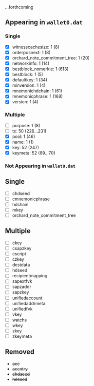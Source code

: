 ...forthcoming

## Appearing in `wallet0.dat`

### Single

- [x] witnesscachesize: 1 (8)
- [x] orderposnext: 1 (8)
- [x] orchard_note_commitment_tree: 1 (20)
- [x] networkinfo: 1 (14)
- [x] bestblock_nomerkle: 1 (613)
- [x] bestblock: 1 (5)
- [x] defaultkey: 1 (34)
- [x] minversion: 1 (4)
- [x] mnemonichdchain: 1 (61)
- [x] mnemonicphrase: 1 (168)
- [x] version: 1 (4)

### Multiple

- [ ] purpose: 1 (8)
- [ ] tx: 50 (229...231)
- [x] pool: 1 (46)
- [x] name: 1 (1)
- [x] key: 52 (247)
- [x] keymeta: 52 (69...70)

### Not Appearing in `wallet0.dat`

## Single

- [ ] chdseed
- [ ] cmnemonicphrase
- [ ] hdchain
- [ ] mkey
- [ ] orchard_note_commitment_tree

## Multiple

- [ ] ckey
- [ ] csapzkey
- [ ] cscript
- [ ] czkey
- [ ] destdata
- [ ] hdseed
- [ ] recipientmapping
- [ ] sapextfvk
- [ ] sapzaddr
- [ ] sapzkey
- [ ] unifiedaccount
- [ ] unifiedaddrmeta
- [ ] unifiedfvk
- [ ] vkey
- [ ] watchs
- [ ] wkey
- [ ] zkey
- [ ] zkeymeta

## Removed

- ~~acc~~
- ~~acentry~~
- ~~chdseed~~
- ~~hdseed~~

